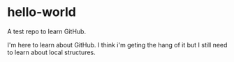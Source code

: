 # hello-world
A test repo to learn GitHub.

I'm here to learn about GitHub. I think i'm geting the hang of it but I still need to learn about local structures.
